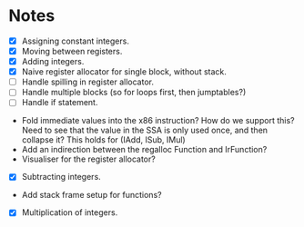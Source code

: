 # Notes

- [x] Assigning constant integers.
- [x] Moving between registers.
- [x] Adding integers.
- [x] Naive register allocator for single block, without stack.
- [ ] Handle spilling in register allocator.
- [ ] Handle multiple blocks (so for loops first, then jumptables?)
- [ ] Handle if statement.
- Fold immediate values into the x86 instruction? How do we support this? Need to see that the value
  in the SSA is only used once, and then collapse it? This holds for (IAdd, ISub, IMul)
- Add an indirection between the regalloc Function and IrFunction?
- Visualiser for the register allocator?
- [x] Subtracting integers.
- Add stack frame setup for functions?
- [x] Multiplication of integers.

